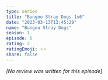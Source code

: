 ```yaml
---
type: series
title: "Bungou Stray Dogs 1x6"
date: "2023-03-13T13:45:29"
name: "Bungou Stray Dogs"
season: 1
episode: 6
rating: 2
ratingEmoji: ⭐️⭐️
share: false
---
```


*[No review was written for this episode]*

